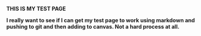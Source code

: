 **THIS IS MY TEST PAGE**

**I really want to see if I can get my test page to work using markdown and
pushing to git and then adding to canvas. Not a hard process at all.**
